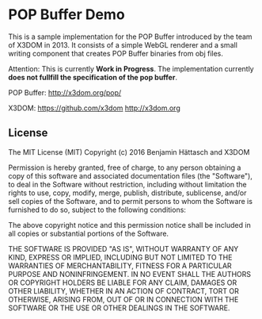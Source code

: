 POP Buffer Demo
===============

This is a sample implementation for the POP Buffer introduced by the team of X3DOM in 2013. It consists of a simple WebGL renderer and a small writing component that creates POP Buffer binaries from obj files.

Attention: This is currently **Work in Progress**. The implementation currently **does not fullfill the specification of the pop buffer**.

POP Buffer: 
http://x3dom.org/pop/

X3DOM: 
https://github.com/x3dom 
http://x3dom.org


License
-------

The MIT License (MIT)
Copyright (c) 2016 Benjamin Hättasch and X3DOM

Permission is hereby granted, free of charge, to any person obtaining a copy of this software and associated documentation files (the "Software"), to deal in the Software without restriction, including without limitation the rights to use, copy, modify, merge, publish, distribute, sublicense, and/or sell copies of the Software, and to permit persons to whom the Software is furnished to do so, subject to the following conditions:

The above copyright notice and this permission notice shall be included in all copies or substantial portions of the Software.

THE SOFTWARE IS PROVIDED "AS IS", WITHOUT WARRANTY OF ANY KIND, EXPRESS OR IMPLIED, INCLUDING BUT NOT LIMITED TO THE WARRANTIES OF MERCHANTABILITY, FITNESS FOR A PARTICULAR PURPOSE AND NONINFRINGEMENT. IN NO EVENT SHALL THE AUTHORS OR COPYRIGHT HOLDERS BE LIABLE FOR ANY CLAIM, DAMAGES OR OTHER LIABILITY, WHETHER IN AN ACTION OF CONTRACT, TORT OR OTHERWISE, ARISING FROM, OUT OF OR IN CONNECTION WITH THE SOFTWARE OR THE USE OR OTHER DEALINGS IN THE SOFTWARE.
